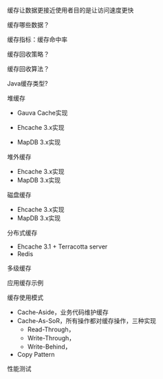 

缓存让数据更接近使用者目的是让访问速度更快

缓存哪些数据？

缓存指标：缓存命中率

缓存回收策略？

缓存回收算法？

Java缓存类型?



堆缓存

- Gauva Cache实现

- Ehcache 3.x实现

- MapDB 3.x实现

堆外缓存

- Ehcache 3.x实现
- MapDB 3.x实现

磁盘缓存

- Ehcache 3.x实现
- MapDB 3.x实现

分布式缓存

- Ehcache 3.1 + Terracotta server
- Redis

多级缓存

应用缓存示例

缓存使用模式

- Cache-Aside，业务代码维护缓存
- Cache-As-SoR，所有操作都对缓存操作，三种实现
  - Read-Through，
  - Write-Through，
  - Write-Behind，
- Copy Pattern

性能测试





 

